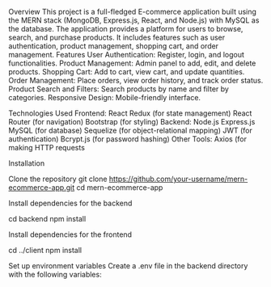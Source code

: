 Overview
This project is a full-fledged E-commerce application built using the MERN stack (MongoDB, Express.js, React, and Node.js) with MySQL as the database. The application provides a platform for users to browse, search, and purchase products. It includes features such as user authentication, product management, shopping cart, and order management.
Features
User Authentication: Register, login, and logout functionalities.
Product Management: Admin panel to add, edit, and delete products.
Shopping Cart: Add to cart, view cart, and update quantities.
Order Management: Place orders, view order history, and track order status.
Product Search and Filters: Search products by name and filter by categories.
Responsive Design: Mobile-friendly interface.

Technologies Used
Frontend:
React
Redux (for state management)
React Router (for navigation)
Bootstrap (for styling)
Backend:
Node.js
Express.js
MySQL (for database)
Sequelize (for object-relational mapping)
JWT (for authentication)
Bcrypt.js (for password hashing)
Other Tools:
Axios (for making HTTP requests

Installation

Clone the repository
git clone https://github.com/your-username/mern-ecommerce-app.git
cd mern-ecommerce-app

Install dependencies for the backend

cd backend
npm install

Install dependencies for the frontend

cd ../client
npm install

Set up environment variables
Create a .env file in the backend directory with the following variables:


